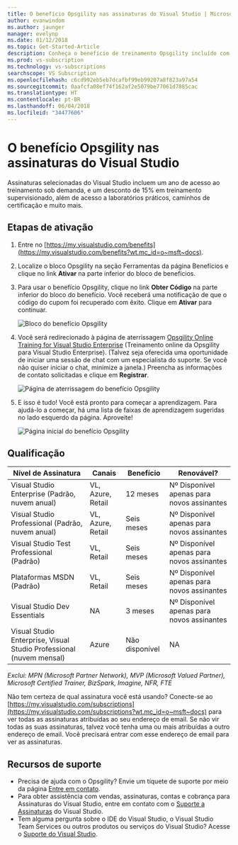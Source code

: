 ```yaml
---
title: O benefício Opsgility nas assinaturas do Visual Studio | Microsoft Docs
author: evanwindom
ms.author: jaunger
manager: evelynp
ms.date: 01/12/2018
ms.topic: Get-Started-Article
description: Conheça o benefício de treinamento Opsgility incluído com a assinatura selecionada do Visual Studio.
ms.prod: vs-subscription
ms.technology: vs-subscriptions
searchscope: VS Subscription
ms.openlocfilehash: c6cd992eb5eb7dcafbf99eb99207a8f823a97a54
ms.sourcegitcommit: 0aafcfa08ef74f162af2e5079be77061d7885cac
ms.translationtype: HT
ms.contentlocale: pt-BR
ms.lasthandoff: 06/04/2018
ms.locfileid: "34477606"
---
```

# <a name="the-opsgility-benefit-in-visual-studio-subscriptions"></a>O benefício Opsgility nas assinaturas do Visual Studio

Assinaturas selecionadas do Visual Studio incluem um ano de acesso ao treinamento sob demanda, e um desconto de 15% em treinamento supervisionado, além de acesso a laboratórios práticos, caminhos de certificação e muito mais.  

## <a name="activation-steps"></a>Etapas de ativação
1.  Entre no [https://my.visualstudio.com/benefits](https://my.visualstudio.com/benefits?wt.mc_id=o~msft~docs).

2.  Localize o bloco Opsgility na seção Ferramentas da página Benefícios e clique no link **Ativar** na parte inferior do bloco de benefícios.  

3.  Para usar o benefício Opsgility, clique no link **Obter Código** na parte inferior do bloco do benefício.   Você receberá uma notificação de que o código do cupom foi recuperado com êxito.  Clique em **Ativar** para continuar.

    ![Bloco do benefício Opsgility](_img\vs-opsgility\vs-opsgility-tile.png)


4.  Você será redirecionado à página de aterrissagem [Opsgility Online Training for Visual Studio Enterprise](https://www.opsgility.com/vse) (Treinamento online da Opsgility para Visual Studio Enterprise).  (Talvez seja oferecida uma oportunidade de iniciar uma sessão de chat com um especialista do suporte.  Se você não quiser iniciar o chat, minimize a janela.)  Preencha as informações de contato solicitadas e clique em **Registrar**.  

    ![Página de aterrissagem do benefício Opsgility](_img\vs-opsgility\vs-opsgility-registration.png)

5.  E isso é tudo!  Você está pronto para começar a aprendizagem.  Para ajudá-lo a começar, há uma lista de faixas de aprendizagem sugeridas no lado esquerdo da página.  Aproveite!

    ![Página inicial do benefício Opsgility](_img\vs-opsgility\vs-opsgility-home-cropped.png)

## <a name="eligibility"></a>Qualificação
| Nível de Assinatura                                                 |     Canais                                            | Benefício                                                          | Renovável?    |
|--------------------------------------------------------------------|---------------------------------------------------------|------------------------------------------------------------------|---------------|
| Visual Studio Enterprise (Padrão, nuvem anual)   | VL, Azure, Retail | 12 meses       |  Nº  Disponível apenas para novos assinantes          |
| Visual Studio Professional (Padrão, nuvem anual) | VL, Azure, Retail                                       | Seis meses                                                            |Nº  Disponível apenas para novos assinantes         |
| Visual Studio Test Professional (Padrão)                         | VL, Retail                                              | Seis meses                                             |  Nº  Disponível apenas para novos assinantes         |
| Plataformas MSDN (Padrão)                                          | VL, Retail                                              | Seis meses                                              | Nº  Disponível apenas para novos assinantes         |
| Visual Studio Dev Essentials | NA  | 3 meses |Nº  Disponível apenas para novos assinantes |
| Visual Studio Enterprise, Visual Studio Professional (nuvem mensal) | Azure                                       | Não disponível                                                           |NA|

*Exclui: MPN (Microsoft Partner Network), MVP (Microsoft Valued Partner), Microsoft Certified Trainer, BizSpark, Imagine, NFR, FTE*

Não tem certeza de qual assinatura você está usando?  Conecte-se ao [https://my.visualstudio.com/subscriptions](https://my.visualstudio.com/subscriptions?wt.mc_id=o~msft~docs) para ver todas as assinaturas atribuídas ao seu endereço de email. Se não vir todas as suas assinaturas, talvez você tenha uma ou mais atribuídas a outro endereço de email.  Você precisará entrar com esse endereço de email para ver as assinaturas. 

## <a name="support-resources"></a>Recursos de suporte
-  Precisa de ajuda com o Opsgility?  Envie um tíquete de suporte por meio da página [Entre em contato](https://www.opsgility.com/SupportTicket). 
-  Para obter assistência com vendas, assinaturas, contas e cobrança para Assinaturas do Visual Studio, entre em contato com o [Suporte a Assinaturas](https://www.visualstudio.com/subscriptions/support/) do Visual Studio.
-  Tem alguma pergunta sobre o IDE do Visual Studio, o Visual Studio Team Services ou outros produtos ou serviços do Visual Studio?  Acesse o [Suporte do Visual Studio](https://www.visualstudio.com/support/). 